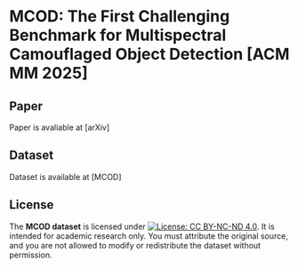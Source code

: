 # MCOD: The First Challenging Benchmark for Multispectral Camouflaged Object Detection [ACM MM 2025]
## Paper
Paper is avaliable at [arXiv]
## Dataset
Dataset is available at [MCOD]
## License
The **MCOD dataset** is licensed under [![License: CC BY-NC-ND 4.0](https://img.shields.io/badge/License-CC_BY--NC--ND_4.0-lightgrey.svg)](https://creativecommons.org/licenses/by-nc-nd/4.0/). It is intended for academic research only. You must attribute the original source, and you are not allowed to modify or redistribute the dataset without permission.
